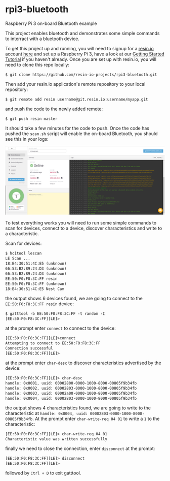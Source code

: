 # rpi3-bluetooth
Raspberry Pi 3 on-board Bluetooth example

This project enables bluetooth and demonstrates some simple commands to interract
with a bluetooth device.

To get this project up and running, you will need to signup for a [resin.io](https://resin.io/) account [here](https://dashboard.resin.io/signup) and set up a Raspberry Pi 3, have a look at our [Getting Started Tutorial](http://docs.resin.io/raspberrypi/nodejs/getting-started/) if you haven't already. Once you are set up with resin.io, you will need to clone this repo locally:

```
$ git clone https://github.com/resin-io-projects/rpi3-bluetooth.git
```
Then add your resin.io application's remote repository to your local repository:

```
$ git remote add resin username@git.resin.io:username/myapp.git
```
and push the code to the newly added remote:

```
$ git push resin master
```
It should take a few minutes for the code to push. Once the code has pushed the `scan.sh` script will enable the on-board Bluetooth, you should see this in your logs:

![Alt text](logs.png?raw=true "Logs")

To test everything works you will need to run some simple commands to scan for devices, connect to a device, discover characteristics and write to a characteristic.

Scan for devices:
```
$ hcitool lescan
LE Scan ...
18:B4:30:51:4C:E5 (unknown)
66:53:B2:89:24:D3 (unknown)
66:53:B2:89:24:D3 (unknown)
EE:50:F0:F8:3C:FF resin
EE:50:F0:F8:3C:FF (unknown)
18:B4:30:51:4C:E5 Nest Cam
```
the output shows 6 devices found, we are going to connect to the `EE:50:F0:F8:3C:FF resin` device:
```
$ gatttool -b EE:50:F0:F8:3C:FF -t random -I
[EE:50:F0:F8:3C:FF][LE]>
```
at the prompt enter `connect` to connect to the device:
```
[EE:50:F0:F8:3C:FF][LE]>connect
Attempting to connect to EE:50:F0:F8:3C:FF
Connection successful
[EE:50:F0:F8:3C:FF][LE]>
```
at the prompt enter `char-desc` to discover characteristics advertised by the device:
```
[EE:50:F0:F8:3C:FF][LE]> char-desc
handle: 0x0001, uuid: 00002800-0000-1000-8000-00805f9b34fb
handle: 0x0002, uuid: 00002803-0000-1000-8000-00805f9b34fb
handle: 0x0003, uuid: 00002a00-0000-1000-8000-00805f9b34fb
handle: 0x0004, uuid: 00002803-0000-1000-8000-00805f9b34fb
```
the output shows 4 characteristics found, we are going to write to the characteristic at `handle: 0x0004, uuid: 00002803-0000-1000-8000-00805f9b34fb`. At the prompt enter `char-write-req 04 01` to write a `1` to the characteristic:
```
[EE:50:F0:F8:3C:FF][LE]> char-write-req 04 01
Characteristic value was written successfully
```
finally we need to close the connection, enter `disconnect` at the prompt:
```
[EE:50:F0:F8:3C:FF][LE]> disconnect
[EE:50:F0:F8:3C:FF][LE]>
```
followed by `Ctrl + D` to exit gatttool.
